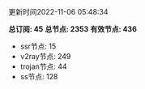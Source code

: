 更新时间2022-11-06 05:48:34

**总订阅: 45**
**总节点: 2353**
**有效节点: 436**
- ssr节点: 15
- v2ray节点: 249
- trojan节点: 44
- ss节点: 128
